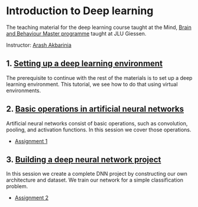 # Introduction to Deep learning
The teaching material for the deep learning course taught at the Mind, [Brain and Behaviour Master 
programme](https://www.uni-giessen.de/de/studium/studienangebot/master/mbb?set_language=de) taught
at JLU Giessen.

Instructor: [Arash Akbarinia](https://arashakbarinia.github.io/)


## 1. [Setting up a deep learning environment](tutorials/environment_setup.md)

The prerequisite to continue with the rest of the materials is to set up a deep learning 
environment. This tutorial, we see how to do that using virtual environments.

## 2. [Basic operations in artificial neural networks](notebooks/basic_operations.ipynb)

Artificial neural networks consist of basic operations, such as convolution, pooling, and activation 
functions. In this session we cover those operations.

 * [Assignment 1](notebooks/assignment1.ipynb)


## 3. [Building a deep neural network project](notebooks/build_DNN_project.ipynb)

In this session we create a complete DNN project by constructing our own architecture and dataset.
We train our network for a simple classification problem.

 * [Assignment 2](notebooks/assignment2.ipynb)